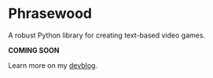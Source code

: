 # Phrasewood
A robust Python library for creating text-based video games.

**COMING SOON**

Learn more on my [devblog](https://medium.com/@maysidavid).